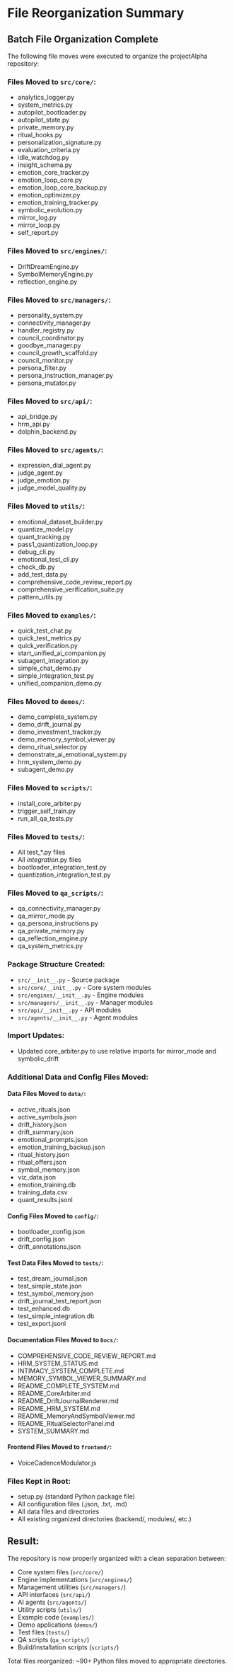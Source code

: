 # File Reorganization Summary

## Batch File Organization Complete

The following file moves were executed to organize the projectAlpha repository:

### Files Moved to `src/core/`:
- analytics_logger.py
- system_metrics.py  
- autopilot_bootloader.py
- autopilot_state.py
- private_memory.py
- ritual_hooks.py
- personalization_signature.py
- evaluation_criteria.py
- idle_watchdog.py
- insight_schema.py
- emotion_core_tracker.py
- emotion_loop_core.py
- emotion_loop_core_backup.py
- emotion_optimizer.py
- emotion_training_tracker.py
- symbolic_evolution.py
- mirror_log.py
- mirror_loop.py
- self_report.py

### Files Moved to `src/engines/`:
- DriftDreamEngine.py
- SymbolMemoryEngine.py
- reflection_engine.py

### Files Moved to `src/managers/`:
- personality_system.py
- connectivity_manager.py
- handler_registry.py
- council_coordinator.py
- goodbye_manager.py
- council_growth_scaffold.py
- council_monitor.py
- persona_filter.py
- persona_instruction_manager.py
- persona_mutator.py

### Files Moved to `src/api/`:
- api_bridge.py
- hrm_api.py
- dolphin_backend.py

### Files Moved to `src/agents/`:
- expression_dial_agent.py
- judge_agent.py
- judge_emotion.py
- judge_model_quality.py

### Files Moved to `utils/`:
- emotional_dataset_builder.py
- quantize_model.py
- quant_tracking.py
- pass1_quantization_loop.py
- debug_cli.py
- emotional_test_cli.py
- check_db.py
- add_test_data.py
- comprehensive_code_review_report.py
- comprehensive_verification_suite.py
- pattern_utils.py

### Files Moved to `examples/`:
- quick_test_chat.py
- quick_test_metrics.py
- quick_verification.py
- start_unified_ai_companion.py
- subagent_integration.py
- simple_chat_demo.py
- simple_integration_test.py
- unified_companion_demo.py

### Files Moved to `demos/`:
- demo_complete_system.py
- demo_drift_journal.py
- demo_investment_tracker.py
- demo_memory_symbol_viewer.py
- demo_ritual_selector.py
- demonstrate_ai_emotional_system.py
- hrm_system_demo.py
- subagent_demo.py

### Files Moved to `scripts/`:
- install_core_arbiter.py
- trigger_self_train.py
- run_all_qa_tests.py

### Files Moved to `tests/`:
- All test_*.py files
- All *integration*.py files  
- bootloader_integration_test.py
- quantization_integration_test.py

### Files Moved to `qa_scripts/`:
- qa_connectivity_manager.py
- qa_mirror_mode.py
- qa_persona_instructions.py
- qa_private_memory.py
- qa_reflection_engine.py
- qa_system_metrics.py

### Package Structure Created:
- `src/__init__.py` - Source package
- `src/core/__init__.py` - Core system modules
- `src/engines/__init__.py` - Engine modules  
- `src/managers/__init__.py` - Manager modules
- `src/api/__init__.py` - API modules
- `src/agents/__init__.py` - Agent modules

### Import Updates:
- Updated core_arbiter.py to use relative imports for mirror_mode and symbolic_drift

### Additional Data and Config Files Moved:

#### Data Files Moved to `data/`:
- active_rituals.json
- active_symbols.json
- drift_history.json
- drift_summary.json
- emotional_prompts.json
- emotion_training_backup.json
- ritual_history.json
- ritual_offers.json
- symbol_memory.json
- viz_data.json
- emotion_training.db
- training_data.csv
- quant_results.jsonl

#### Config Files Moved to `config/`:
- bootloader_config.json
- drift_config.json
- drift_annotations.json

#### Test Data Files Moved to `tests/`:
- test_dream_journal.json
- test_simple_state.json
- test_symbol_memory.json
- drift_journal_test_report.json
- test_enhanced.db
- test_simple_integration.db
- test_export.jsonl

#### Documentation Files Moved to `Docs/`:
- COMPREHENSIVE_CODE_REVIEW_REPORT.md
- HRM_SYSTEM_STATUS.md
- INTIMACY_SYSTEM_COMPLETE.md
- MEMORY_SYMBOL_VIEWER_SUMMARY.md
- README_COMPLETE_SYSTEM.md
- README_CoreArbiter.md
- README_DriftJournalRenderer.md
- README_HRM_SYSTEM.md
- README_MemoryAndSymbolViewer.md
- README_RitualSelectorPanel.md
- SYSTEM_SUMMARY.md

#### Frontend Files Moved to `frontend/`:
- VoiceCadenceModulator.js

### Files Kept in Root:
- setup.py (standard Python package file)
- All configuration files (.json, .txt, .md)
- All data files and directories
- All existing organized directories (backend/, modules/, etc.)

## Result:
The repository is now properly organized with a clean separation between:
- Core system files (`src/core/`)
- Engine implementations (`src/engines/`)
- Management utilities (`src/managers/`)  
- API interfaces (`src/api/`)
- AI agents (`src/agents/`)
- Utility scripts (`utils/`)
- Example code (`examples/`)
- Demo applications (`demos/`)
- Test files (`tests/`)
- QA scripts (`qa_scripts/`)
- Build/installation scripts (`scripts/`)

Total files reorganized: ~90+ Python files moved to appropriate directories.
